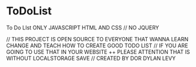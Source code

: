 # ToDoList
To Do LIst ONLY JAVASCRIPT HTML AND CSS // NO JQUERY

// THIS PROJECT IS OPEN SOURCE TO EVERYONE THAT WANNA LEARN CHANGE AND TEACH HOW TO CREATE GOOD TODO LIST
// IF YOU ARE GOING TO USE THAT IN YOUR WEBSITE ++ PLEASE ATTENTION THAT IS WITHOUT LOCALSTORAGE SAVE
// CREATED BY DOR DYLAN LEVY
